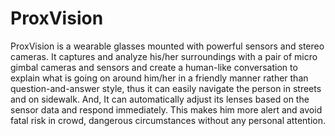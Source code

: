 # ProxVision
ProxVision is a wearable glasses mounted with powerful sensors and stereo cameras. It captures and analyze his/her surroundings with a pair of micro gimbal cameras and sensors and create a human-like conversation to explain what is going on around him/her in a friendly manner rather than question-and-answer style, thus it can easily navigate the person in streets and on sidewalk. And, It can automatically adjust its lenses based on the sensor data and respond immediately. This makes him more alert and avoid fatal risk in crowd, dangerous circumstances without any personal attention.
